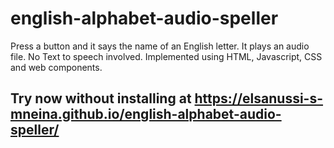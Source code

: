 # english-alphabet-audio-speller
Press a button and it says the name of an English letter. It plays an audio file. No Text to speech involved. Implemented using HTML, Javascript, CSS and web components.

## Try now without installing at https://elsanussi-s-mneina.github.io/english-alphabet-audio-speller/
